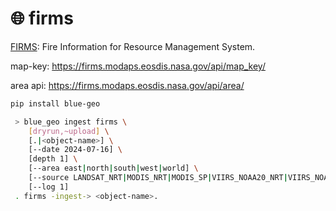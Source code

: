 # 🌐 firms

[FIRMS](https://firms.modaps.eosdis.nasa.gov): Fire Information for Resource Management System.

map-key: https://firms.modaps.eosdis.nasa.gov/api/map_key/

area api: https://firms.modaps.eosdis.nasa.gov/api/area/

```bash
pip install blue-geo
```

```bash
 > blue_geo ingest firms \
	[dryrun,~upload] \
	[.|<object-name>] \
	[--date 2024-07-16] \
	[depth 1] \
	[--area east|north|south|west|world] \
	[--source LANDSAT_NRT|MODIS_NRT|MODIS_SP|VIIRS_NOAA20_NRT|VIIRS_NOAA21_NRT|VIIRS_SNPP_NRT|VIIRS_SNPP_SP] \
	[--log 1]
 . firms -ingest-> <object-name>.
```